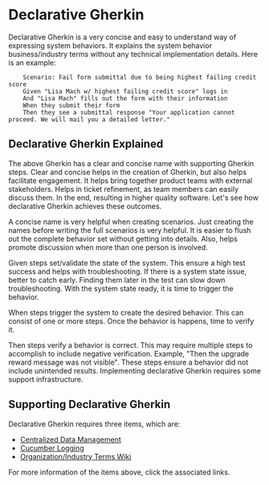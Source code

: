 # Declarative Gherkin

Declarative Gherkin is a very concise and easy to understand way of expressing
system behaviors. It explains the system behavior business/industry terms
without any technical implementation details. Here is an example:

```gherkin
    Scenario: Fail form submittal due to being highest failing credit score
    Given "Lisa Mach w/ highest failing credit score" logs in
    And "Lisa Mach" fills out the form with their information
    When they submit their form
    Then they see a submittal response "Your application cannot proceed. We will mail you a detailed letter."
```

## Declarative Gherkin Explained

The above Gherkin has a clear and concise name with supporting Gherkin steps.
Clear and concise helps in the creation of Gherkin, but also helps facilitate
engagement. It helps bring together product teams with external stakeholders.
Helps in ticket refinement, as team members can easily discuss them. In the
end, resulting in higher quality software. Let's see how declarative Gherkin
achieves these outcomes.

A concise name is very helpful when creating scenarios. Just creating the names
before writing the full scenarios is very helpful. It is easier to flush
out the complete behavior set without getting into details. Also, helps
promote discussion when more than one person is involved.

Given steps set/validate the state of the system. This ensure a high test
success and helps with troubleshooting. If there is a system state issue,
better to catch early. Finding them later in the test can slow down
troubleshooting. With the system state ready, it is time to trigger the
behavior.

When steps trigger the system to create the desired behavior. This can consist
of one or more steps. Once the behavior is happens, time to verify it.

Then steps verify a behavior is correct. This may require multiple steps to
accomplish to include negative verification. Example,
"Then the upgrade reward message was not visible". These steps ensure a
behavior did not include unintended results. Implementing declarative Gherkin
requires some support infrastructure.

## Supporting Declarative Gherkin

Declarative Gherkin requires three items, which are:

- [Centralized Data Management](./centralized-data-mgt.md)
- [Cucumber Logging](./cucumber-logging.md)
- [Organization/Industry Terms Wiki](./terms-wiki.md)

For more information of the items above, click the associated links.
